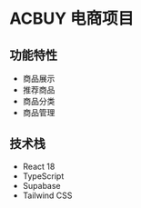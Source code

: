 # ACBUY 电商项目

## 功能特性
- 商品展示
- 推荐商品
- 商品分类
- 商品管理

## 技术栈
- React 18
- TypeScript
- Supabase
- Tailwind CSS